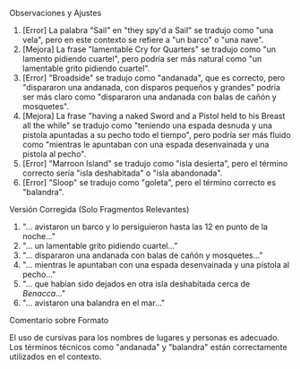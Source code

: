 Observaciones y Ajustes

1. [Error] La palabra "Sail" en "they spy'd a Sail" se tradujo como "una vela", pero en este contexto se refiere a "un barco" o "una nave". 
2. [Mejora] La frase "lamentable Cry for Quarters" se tradujo como "un lamento pidiendo cuartel", pero podría ser más natural como "un lamentable grito pidiendo cuartel".
3. [Error] "Broadside" se tradujo como "andanada", que es correcto, pero "dispararon una andanada, con disparos pequeños y grandes" podría ser más claro como "dispararon una andanada con balas de cañón y mosquetes".
4. [Mejora] La frase "having a naked Sword and a Pistol held to his Breast all the while" se tradujo como "teniendo una espada desnuda y una pistola apuntadas a su pecho todo el tiempo", pero podría ser más fluido como "mientras le apuntaban con una espada desenvainada y una pistola al pecho".
5. [Error] "Marroon Island" se tradujo como "isla desierta", pero el término correcto sería "isla deshabitada" o "isla abandonada".
6. [Error] "Sloop" se tradujo como "goleta", pero el término correcto es "balandra".

Versión Corregida (Solo Fragmentos Relevantes)

1. "... avistaron un barco y lo persiguieron hasta las 12 en punto de la noche..."
2. "... un lamentable grito pidiendo cuartel..."
3. "... dispararon una andanada con balas de cañón y mosquetes..."
4. "... mientras le apuntaban con una espada desenvainada y una pistola al pecho..."
5. "... que habían sido dejados en otra isla deshabitada cerca de *Benacca*..."
6. "... avistaron una balandra en el mar..."

Comentario sobre Formato

El uso de cursivas para los nombres de lugares y personas es adecuado. Los términos técnicos como "andanada" y "balandra" están correctamente utilizados en el contexto.